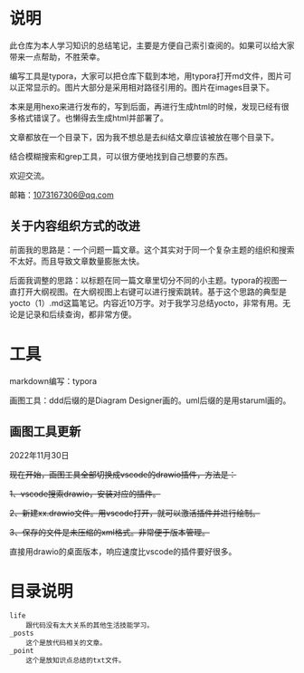 # 说明

此仓库为本人学习知识的总结笔记，主要是方便自己索引查阅的。如果可以给大家带来一点帮助，不胜荣幸。

编写工具是typora，大家可以把仓库下载到本地，用typora打开md文件，图片可以正常显示的。图片大部分是采用相对路径引用的。图片在images目录下。

本来是用hexo来进行发布的，写到后面，再进行生成html的时候，发现已经有很多格式错误了。也懒得去生成html并部署了。

文章都放在一个目录下，因为我不想总是去纠结文章应该被放在哪个目录下。

结合模糊搜索和grep工具，可以很方便地找到自己想要的东西。

欢迎交流。

邮箱：1073167306@qq.com

## 关于内容组织方式的改进

前面我的思路是：一个问题一篇文章。这个其实对于同一个复杂主题的组织和搜索不太好。而且导致文章数量膨胀太快。

后面我调整的思路：以标题在同一篇文章里切分不同的小主题。typora的视图一直打开大纲视图。在大纲视图上右键可以进行搜索跳转。基于这个思路的典型是yocto（1）.md这篇笔记。内容近10万字。对于我学习总结yocto，非常有用。无论是记录和后续查询，都非常方便。

# 工具

markdown编写：typora

画图工具：ddd后缀的是Diagram Designer画的。uml后缀的是用staruml画的。

## 画图工具更新

2022年11月30日 

~~现在开始，画图工具全部切换成vscode的drawio插件，方法是：~~

~~1、vscode搜索drawio，安装对应的插件。~~

~~2、新建xx.drawio文件。用vscode打开，就可以激活插件并进行绘制。~~

~~3、保存的文件是未压缩的xml格式。非常便于版本管理。~~

直接用drawio的桌面版本，响应速度比vscode的插件要好很多。



# 目录说明

```
life
	跟代码没有太大关系的其他生活技能学习。
_posts
	这个是放代码相关的文章。
_point
	这个是放知识点总结的txt文件。
	
```

